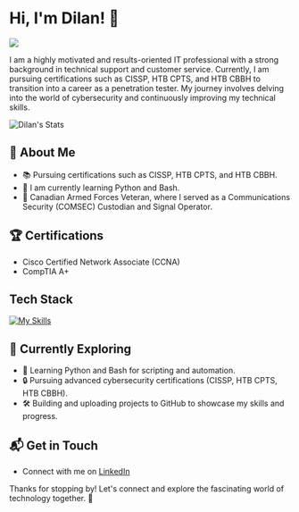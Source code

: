# Hi, I'm Dilan! 👋

![](https://c.tenor.com/-SV9TjUGabMAAAAC/hacker-python.gif)


I am a highly motivated and results-oriented IT professional with a strong background in technical support and customer service. Currently, I am pursuing certifications such as CISSP, HTB CPTS, and HTB CBBH to transition into a career as a penetration tester. My journey involves delving into the world of cybersecurity and continuously improving my technical skills.

![Dilan's Stats](https://github-readme-stats.vercel.app/api?username=DilanM818&theme=vue-dark&show_icons=true&hide_border=true&count_private=true)

## 🚀 About Me

- 📚 Pursuing certifications such as CISSP, HTB CPTS, and HTB CBBH.
- 🌱 I am currently learning Python and Bash.
- 💼 Canadian Armed Forces Veteran, where I served as a Communications Security (COMSEC) Custodian and Signal Operator.

## 🏆 Certifications
- Cisco Certified Network Associate (CCNA)
- CompTIA A+

## Tech Stack
[![My Skills](https://skillicons.dev/icons?i=linux,windows,kali,py,bash)](https://skillicons.dev)

## 🌱 Currently Exploring

- 🚀 Learning Python and Bash for scripting and automation.
- 🔒 Pursuing advanced cybersecurity certifications (CISSP, HTB CPTS, HTB CBBH).
- 🛠️ Building and uploading projects to GitHub to showcase my skills and progress.

## 📬 Get in Touch

- Connect with me on [LinkedIn](https://www.linkedin.com/in/dilanmonge)

Thanks for stopping by! Let's connect and explore the fascinating world of technology together. 🚀

<!-- -->
